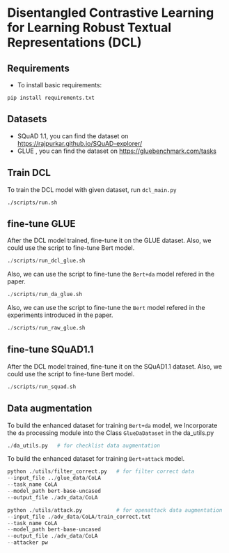 # Disentangled Contrastive Learning for Learning Robust Textual Representations (DCL)

## Requirements

* To install basic requirements:

```
pip install requirements.txt
```

## Datasets

* SQuAD 1.1, you can find the dataset on https://rajpurkar.github.io/SQuAD-explorer/
* GLUE , you can find the dataset on https://gluebenchmark.com/tasks

## Train DCL

To train the DCL model with given dataset, run `dcl_main.py`

```shell
./scripts/run.sh
```

## fine-tune GLUE

After the DCL model trained, fine-tune it on the GLUE dataset. Also, we could use the script to fine-tune Bert model.

```python
./scripts/run_dcl_glue.sh
```
Also, we can use the script to fine-tune the `Bert+da` model refered in the paper.

```python
./scripts/run_da_glue.sh
```

Also, we can use the script to fine-tune the `Bert` model refered in the experiments introduced in the paper.

```python
./scripts/run_raw_glue.sh
```

## fine-tune SQuAD1.1

After the DCL model trained, fine-tune it on the SQuAD1.1 dataset. Also, we could use the script to fine-tune Bert model.

```python
./scripts/run_squad.sh
```

## Data augmentation

To build the enhanced dataset for training `Bert+da` model, we Incorporate the `da` processing module into the Class `GlueDaDataset` in the da_utils.py 

```python
./da_utils.py   # for checklist data augmentation
```

To build the enhanced dataset for training `Bert+attack` model.

```python
python ./utils/filter_correct.py   # for filter correct data 
--input_file ../glue_data/CoLA
--task_name CoLA
--model_path bert-base-uncased
--output_file ./adv_data/CoLA 

python ./utils/attack.py           # for openattack data augmentation
--input_file ./adv_data/CoLA/train_correct.txt
--task_name CoLA
--model_path bert-base-uncased
--output_file ./adv_data/CoLA
--attacker pw          
```


